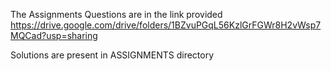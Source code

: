 The Assignments Questions are in the link provided
https://drive.google.com/drive/folders/1BZvuPGqL56KzlGrFGWr8H2vWsp7MQCad?usp=sharing


Solutions are present in ASSIGNMENTS directory

